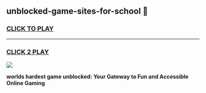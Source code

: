 
## unblocked-game-sites-for-school 👋
<h3>
<a href="https://premium.freeplayer.one?title=unblocked-game-sites-for-school&ref=14F">CLICK TO PLAY</a></h3>
<hr>

<h3>
<a href="https://premium.freeplayer.one?title=unblocked-game-sites-for-school&ref=14F">CLICK 2 PLAY</a>
  
</h3>

<a href="https://premium.freeplayer.one?title=unblocked-game-sites-for-school&ref=12F/"><img src="https://clearcache.store/games.png"></a>


**worlds hardest game unblocked: Your Gateway to Fun and Accessible Online Gaming**
